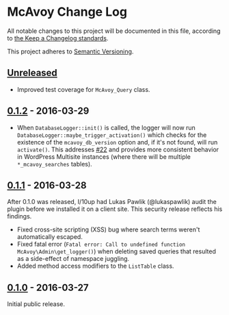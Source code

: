 # McAvoy Change Log

All notable changes to this project will be documented in this file, according to [the Keep a Changelog standards](http://keepachangelog.com/).

This project adheres to [Semantic Versioning](http://semver.org/).

## [Unreleased]

* Improved test coverage for `McAvoy_Query` class.


## [0.1.2] - 2016-03-29

* When `DatabaseLogger::init()` is called, the logger will now run `DatabaseLogger::maybe_trigger_activation()` which checks for the existence of the `mcavoy_db_version` option and, if it's not found, will run `activate()`. This addresses [#22] and provides more consistent behavior in WordPress Multisite instances (where there will be multiple `*_mcavoy_searches` tables).


## [0.1.1] - 2016-03-28

After 0.1.0 was released, I/10up had Lukas Pawlik (@lukaspawlik) audit the plugin before we installed it on a client site. This security release reflects his findings.

* Fixed cross-site scripting (XSS) bug where search terms weren't automatically escaped.
* Fixed fatal error (`Fatal error: Call to undefined function McAvoy\Admin\get_logger()`) when deleting saved queries that resulted as a side-effect of namespace juggling.
* Added method access modifiers to the `ListTable` class.


## [0.1.0] - 2016-03-27

Initial public release.


[Unreleased]: https://github.com/stevegrunwell/mcavoy/compare/master...develop
[0.1.2]: https://github.com/stevegrunwell/mcavoy/compare/v0.1.1...v0.1.2
[0.1.1]: https://github.com/stevegrunwell/mcavoy/compare/v0.1.0...v0.1.1
[0.1.0]: https://github.com/stevegrunwell/mcavoy/releases/tag/v0.1.0
[#22]: https://github.com/stevegrunwell/mcavoy/issues/22